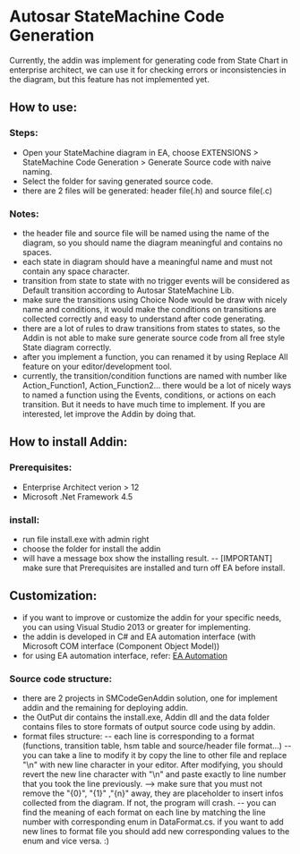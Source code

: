 # Autosar StateMachine Code Generation
Currently, the addin was implement for generating code from State Chart in enterprise architect, we can use it for checking errors or inconsistencies in the diagram, but this feature has not implemented yet.

## How to use:
### Steps:
- Open your StateMachine diagram in EA, choose EXTENSIONS > StateMachine Code Generation > Generate Source code with naive naming.
- Select the folder for saving generated source code.
- there are 2 files will be generated: header file(.h) and source file(.c)
### Notes:
- the header file and source file will be named using the name of the diagram, so you should name the diagram meaningful and contains no spaces.
- each state in diagram should have a meaningful name and must not contain any space character.
- transition from state to state with no trigger events will be considered as Default transition according to Autosar StateMachine Lib.
- make sure the transitions using Choice Node would be draw with nicely name and conditions, it would make the conditions on transitions are collected correctly and easy to understand after code generating.
- there are a lot of rules to draw transitions from states to states, so the Addin is not able to make sure generate source code from all free style State diagram correctly.
- after you implement a function, you can renamed it by using Replace All feature on your editor/development tool.
- currently, the transition/condition functions are named with number like Action_Function1, Action_Function2... there would be a lot of nicely ways to named a function using the Events, conditions, or actions on each transition. But it needs to have much time to implement. If you are interested, let improve the Addin by doing that.


## How to install Addin:
### Prerequisites: 
- Enterprise Architect verion > 12
- Microsoft .Net Framework 4.5
### install:
- run file install.exe with admin right
- choose the folder for install the addin
- will have a message box show the installing result.
-- [IMPORTANT] make sure that Prerequisites are installed and turn off EA before install.

## Customization:
- if you want to improve or customize the addin for your specific needs, you can using Visual Studio 2013 or greater for implementing.
- the addin is developed in C# and EA automation interface (with Microsoft COM interface (Component Object Model))
- for using EA automation interface, refer: [EA Automation](https://www.google.com/url?sa=t&rct=j&q=&esrc=s&source=web&cd=2&cad=rja&uact=8&ved=0ahUKEwjctsqykrLTAhVLKo8KHTrWDjQQFggpMAE&url=http%3A%2F%2Fwww.sparxsystems.com.au%2Fresources%2Fuser-guides%2Fautomation%2Fautomation.pdf&usg=AFQjCNFgGa4kK4Th51Y1f4G9YheOf44mXw&sig2=7jrrXmjBxEyC9zne5upqmA)
### Source code structure:
- there are 2 projects in SMCodeGenAddin solution, one for implement addin and the remaining for deploying addin.
- the OutPut dir contains the install.exe, Addin dll and the data folder contains files to store formats of output source code using by addin.
- format files structure:
-- each line is corresponding to a format (functions, transition table, hsm table and source/header file format...)
-- you can take a line to modify it by copy the line to other file and replace "\n" with new line character in your editor. After modifying, you should revert the new line character with "\n" and paste exactly to line number that you took the line previously. --> make sure that you must not remove the "{0}", "{1}" ,"{n}" away, they are placeholder to insert infos collected from the diagram. If not, the program will crash.
-- you can find the meaning of each format on each line by matching the line number with corresponding enum in DataFormat.cs.
if you want to add new lines to format file you should add new corresponding values to the enum and vice versa. :)